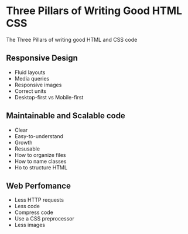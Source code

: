 # Three Pillars of Writing Good HTML CSS
The Three Pillars of  writing good HTML and CSS code


## Responsive Design
 - Fluid layouts
 - Media queries
 - Responsive images
 - Correct units
 - Desktop-first vs Mobile-first

## Maintainable and Scalable code
 - Clear
 - Easy-to-understand
 - Growth
 - Resusable
 - How to organize files
 - How to name classes
 - Ho to structure HTML
 
## Web Perfomance
- Less HTTP requests
- Less code
- Compress code
- Use a CSS preprocessor
- Less images
